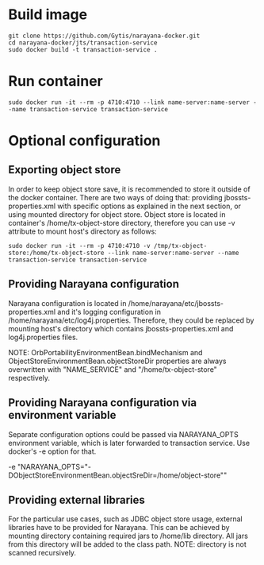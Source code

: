 # Build image

    git clone https://github.com/Gytis/narayana-docker.git
    cd narayana-docker/jts/transaction-service
    sudo docker build -t transaction-service .

# Run container

    sudo docker run -it --rm -p 4710:4710 --link name-server:name-server --name transaction-service transaction-service

# Optional configuration

## Exporting object store

In order to keep object store save, it is recommended to store it outside of the docker container. There are two ways of
doing that: providing jbossts-properties.xml with specific options as explained in the next section, or using mounted
directory for object store. Object store is located in container's /home/tx-object-store directory, therefore you can use
-v attribute to mount host's directory as follows:

    sudo docker run -it --rm -p 4710:4710 -v /tmp/tx-object-store:/home/tx-object-store --link name-server:name-server --name transaction-service transaction-service

## Providing Narayana configuration

Narayana configuration is located in /home/narayana/etc/jbossts-properties.xml and it's logging configuration in
/home/narayana/etc/log4j.properties. Therefore, they could be replaced by mounting host's directory which contains
jbossts-properties.xml and log4j.properties files.

NOTE: OrbPortabilityEnvironmentBean.bindMechanism and ObjectStoreEnvironmentBean.objectStoreDir properties are always overwritten with "NAME_SERVICE" and "/home/tx-object-store" respectively.

## Providing Narayana configuration via environment variable

Separate configuration options could be passed via NARAYANA_OPTS environment variable, which is later forwarded to
transaction service. Use docker's -e option for that.

-e "NARAYANA_OPTS=\"-DObjectStoreEnvironmentBean.objectSreDir=/home/object-store\""

## Providing external libraries

For the particular use cases, such as JDBC object store usage, external libraries have to be provided for Narayana. This can be achieved by mounting directory containing required jars to /home/lib directory. All jars from this directory will be added to the class path. NOTE: directory is not scanned recursively.